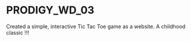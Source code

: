 # PRODIGY_WD_03
Created a simple, interactive Tic Tac Toe game as a website. A childhood classic !!!
